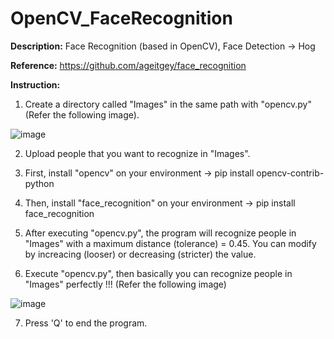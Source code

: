 # OpenCV_FaceRecognition

**Description:** Face Recognition (based in OpenCV), Face Detection -> Hog

**Reference:** https://github.com/ageitgey/face_recognition

**Instruction:** 
1. Create a directory called "Images" in the same path with "opencv.py" (Refer the following image).

![image](https://github.com/KBLin1996/NIAG_FaceRecognition/blob/master/Reference.png)

2. Upload people that you want to recognize in "Images".

3. First, install "opencv" on your environment -> pip install opencv-contrib-python

4. Then, install "face_recognition" on your environment -> pip install face_recognition

5. After executing "opencv.py", the program will recognize people in "Images" with a maximum distance (tolerance) = 0.45.
   You can modify by increacing (looser) or decreasing (stricter) the value.
  
6. Execute "opencv.py", then basically you can recognize people in "Images" perfectly !!! (Refer the following image)

![image](https://github.com/KBLin1996/NIAG_FaceRecognition/blob/master/Recognize.png)

7. Press 'Q' to end the program.
